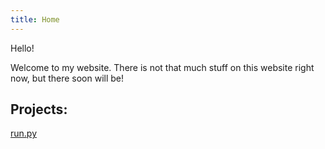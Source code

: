 ```yaml
---
title: Home
---
```

Hello!

Welcome to my website.
There is not that much stuff on this website right now, but there soon will be!

## Projects:
[run.py](http://runpy.oddcell.ca)
